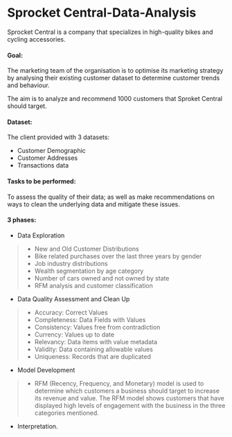 # Sprocket Central-Data-Analysis

Sprocket Central is a company that specializes in high-quality bikes and cycling accessories. 

#### Goal:
The marketing team of the organisation is to optimise its marketing strategy by analysing their existing customer dataset to determine customer trends and behaviour. 

The aim is to analyze and recommend 1000 customers that Sproket Central should target.

#### Dataset:
The client provided with 3 datasets:

- Customer Demographic
- Customer Addresses
- Transactions data

#### Tasks to be performed:
To assess the quality of their data; as well as make recommendations on ways to clean the underlying data and mitigate these issues.

#### 3 phases:
- Data Exploration
> - New and Old Customer Distributions
> - Bike related purchases over the last three years by gender
> - Job industry distributions
> - Wealth segmentation by age category
> - Number of cars owned and not owned by state
> - RFM analysis and customer classification

- Data Quality Assessment and Clean Up
> - Accuracy: Correct Values
> - Completeness: Data Fields with Values
> - Consistency: Values free from contradiction
> - Currency: Values up to date
> - Relevancy: Data items with value metadata
> - Validity: Data containing allowable values
> - Uniqueness: Records that are duplicated

- Model Development
> - RFM (Recency, Frequency, and Monetary) model is used to determine which customers a business should target to increase its revenue and value. The RFM model shows customers that have displayed high levels of engagement with the business in the three categories mentioned. 

- Interpretation.
